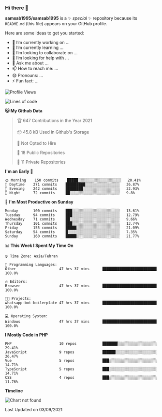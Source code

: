 ### Hi there 👋

**samsab1995/samsab1995** is a ✨ _special_ ✨ repository because its `README.md` (this file) appears on your GitHub profile.

Here are some ideas to get you started:

- 🔭 I’m currently working on ...
- 🌱 I’m currently learning ...
- 👯 I’m looking to collaborate on ...
- 🤔 I’m looking for help with ...
- 💬 Ask me about ...
- 📫 How to reach me: ...
- 😄 Pronouns: ...
- ⚡ Fun fact: ...

<!--START_SECTION:waka-->
![Profile Views](http://img.shields.io/badge/Profile%20Views-0-blue)

![Lines of code](https://img.shields.io/badge/From%20Hello%20World%20I%27ve%20Written-556526%20lines%20of%20code-blue)

**🐱 My Github Data** 

> 🏆 647 Contributions in the Year 2021
 > 
> 📦 45.8 kB Used in Github's Storage 
 > 
> 🚫 Not Opted to Hire
 > 
> 📜 18 Public Repositories 
 > 
> 🔑 11 Private Repositories  
 > 
**I'm an Early 🐤** 

```text
🌞 Morning    150 commits    █████░░░░░░░░░░░░░░░░░░░░   20.41% 
🌆 Daytime    271 commits    █████████░░░░░░░░░░░░░░░░   36.87% 
🌃 Evening    242 commits    ████████░░░░░░░░░░░░░░░░░   32.93% 
🌙 Night      72 commits     ██░░░░░░░░░░░░░░░░░░░░░░░   9.8%

```
📅 **I'm Most Productive on Sunday** 

```text
Monday       100 commits    ███░░░░░░░░░░░░░░░░░░░░░░   13.61% 
Tuesday      94 commits     ███░░░░░░░░░░░░░░░░░░░░░░   12.79% 
Wednesday    71 commits     ██░░░░░░░░░░░░░░░░░░░░░░░   9.66% 
Thursday     101 commits    ███░░░░░░░░░░░░░░░░░░░░░░   13.74% 
Friday       155 commits    █████░░░░░░░░░░░░░░░░░░░░   21.09% 
Saturday     54 commits     █░░░░░░░░░░░░░░░░░░░░░░░░   7.35% 
Sunday       160 commits    █████░░░░░░░░░░░░░░░░░░░░   21.77%

```


📊 **This Week I Spent My Time On** 

```text
⌚︎ Time Zone: Asia/Tehran

💬 Programming Languages: 
Other                    47 hrs 37 mins      █████████████████████████   100.0%

🔥 Editors: 
Browser                  47 hrs 37 mins      █████████████████████████   100.0%

🐱‍💻 Projects: 
whatsapp-bot-boilerplate 47 hrs 37 mins      █████████████████████████   100.0%

💻 Operating System: 
Windows                  47 hrs 37 mins      █████████████████████████   100.0%

```

**I Mostly Code in PHP** 

```text
PHP                      10 repos            ███████░░░░░░░░░░░░░░░░░░   29.41% 
JavaScript               9 repos             ██████░░░░░░░░░░░░░░░░░░░   26.47% 
Vue                      5 repos             ███░░░░░░░░░░░░░░░░░░░░░░   14.71% 
TypeScript               5 repos             ███░░░░░░░░░░░░░░░░░░░░░░   14.71% 
CSS                      4 repos             ███░░░░░░░░░░░░░░░░░░░░░░   11.76%

```


**Timeline**

![Chart not found](https://raw.githubusercontent.com/samsab1995/samsab1995/main/charts/bar_graph.png) 


 Last Updated on 03/09/2021
<!--END_SECTION:waka-->

